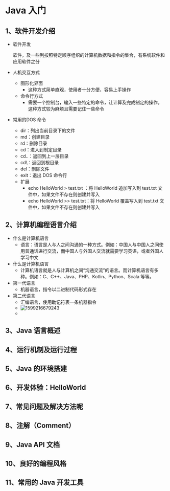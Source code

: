 # Java 入门

## 1、软件开发介绍

- 软件开发

  软件，及一些列按照特定顺序组织的计算机数据和指令的集合，有系统软件和应用软件之分

- 人机交互方式
  - 图形化界面
    - 这种方式简单直观，使用者十分方便，容易上手操作
  - 命令行方式
    - 需要一个控制台，输入一些特定的命令，让计算及完成制定的操作。这种方式较为麻烦且需要记住一些命令
- 常用的DOS 命令
  - dir：列出当前目录下的文件
  - md：创建目录
  - rd：删除目录
  - cd：进入到制定目录
  - cd..：返回到上一层目录
  - cd\：返回到根目录
  - del：删除文件
  - exit：退出 DOS 命令行
  - 扩展
    - echo HelloWorld > test.txt ：将 HelloWorld 追加写入到 test.txt 文件中，如果文件不存在则创建并写入
    - echo HelloWorld >> test.txt：将 HelloWorld 覆盖写入到 test.txt 文件中，如果文件不存在则创建并写入

## 2、计算机编程语言介绍

- 什么是计算机语言
  - 语言：语言是人与人之间沟通的一种方式。例如：中国人与中国人之间使用普通话进行交流，而中国人与外国人交流就需要学习英语，或者外国人学习中文
- 什么是计算机语言
  - 计算机语言就是人与计算机之间“沟通交流”的语言。而计算机语言有多种。例如：C、C++、Java、PHP、Kotlin、Python、Scala 等等。
- 第一代语言
  - 机器语言，指令以二进制代码形式存在
- 第二代语言
  - 汇编语言，使用助记符表一条机器指令
  - ![1599216679243](/home/jeffrey/IdeaProjects/JavaReview/Java_入门_01/Note/images/1599216679243.png)
  - 

## 3、Java 语言概述

## 4、运行机制及运行过程

## 5、Java 的环境搭建

## 6、开发体验：HelloWorld

## 7、常见问题及解决方法呢

## 8、注解（Comment）

## 9、Java API 文档

## 10、良好的编程风格

## 11、常用的 Java 开发工具